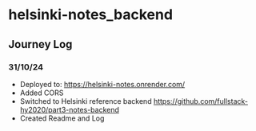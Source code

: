 # helsinki-notes_backend


## Journey Log


### 31/10/24
+ Deployed to: https://helsinki-notes.onrender.com/
+ Added CORS
+ Switched to Helsinki reference backend https://github.com/fullstack-hy2020/part3-notes-backend
+ Created Readme and Log